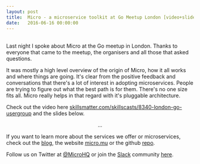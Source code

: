 ```yaml
---
layout: post
title:  Micro - a microservice toolkit at Go Meetup London [video+slides]
date:   2016-06-16 00:00:00
---
```

<br>
Last night I spoke about Micro at the Go meetup in London. Thanks to everyone that came to the meetup, the organisers 
and all those that asked questions. 

It was mostly a high level overview of the origin of Micro, how it all works and where things are going. It's clear 
from the positive feedback and conversations that there's a lot of interest in adopting microservices. People are trying 
to figure out what the best path is for them. There's no one size fits all. Micro really helps in that regard with 
it's pluggable architecture. 

Check out the video here [skillsmatter.com/skillscasts/8340-london-go-usergroup](https://skillsmatter.com/skillscasts/8340-london-go-usergroup#video) 
and the slides below.

<script async class="speakerdeck-embed" data-id="1368dc1982604d1a9c3f58dcf321fb32" data-ratio="1.77777777777778" src="//speakerdeck.com/assets/embed.js"></script>

<center><p>...</p></center>

If you want to learn more about the services we offer or microservices, check out the [blog](/), the  website 
[micro.mu](https://m3o.com) or the github [repo](https://github.com/tickoalcantara12/micro).

Follow us on Twitter at [@MicroHQ](https://twitter.com/m3ocloud) or join the [Slack](https://slack.m3o.com) 
community [here](http://slack.m3o.com).
